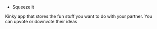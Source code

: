 * Squeeze it 

Kinky app that stores the fun stuff you want to do with your partner. You can upvote or downvote their ideas